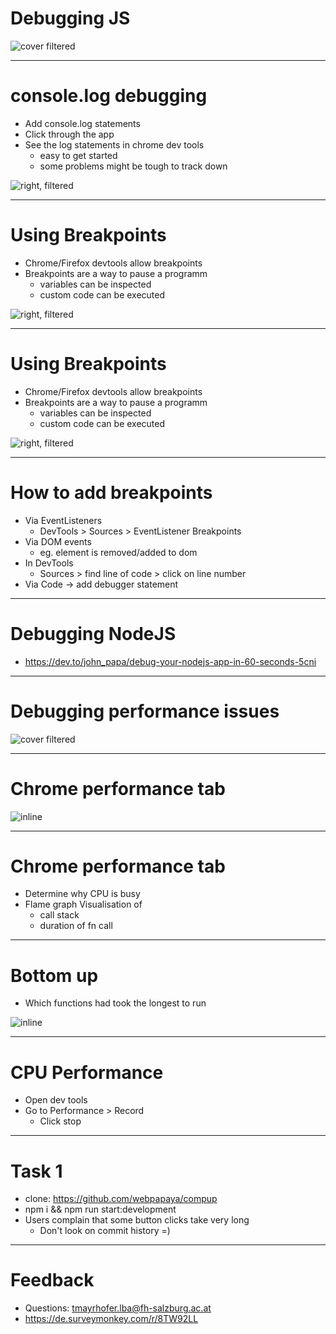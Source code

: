 # Debugging JS

![cover filtered](assets/background_3.jpg)

----

# console.log debugging

- Add console.log statements
- Click through the app
- See the log statements in chrome dev tools
  - easy to get started
  - some problems might be tough to track down

![right, filtered](assets/background_1.jpg)

----

# Using Breakpoints

- Chrome/Firefox devtools allow breakpoints
- Breakpoints are a way to pause a programm
  - variables can be inspected
  - custom code can be executed

![right, filtered](assets/background_2.jpg)

----

# Using Breakpoints

- Chrome/Firefox devtools allow breakpoints
- Breakpoints are a way to pause a programm
  - variables can be inspected
  - custom code can be executed

![right, filtered](assets/background_3.jpg)

----

# How to add breakpoints

- Via EventListeners
  - DevTools > Sources > EventListener Breakpoints
- Via DOM events
  - eg. element is removed/added to dom
- In DevTools
  - Sources > find line of code > click on line number
- Via Code -> add debugger statement

----

# Debugging NodeJS

- <https://dev.to/john_papa/debug-your-nodejs-app-in-60-seconds-5cni>

---

# Debugging performance issues

![cover filtered](assets/background_4.jpg)

----

# Chrome performance tab

![inline](assets/flamegraph.png)

----

# Chrome performance tab

- Determine why CPU is busy
- Flame graph Visualisation of
  - call stack
  - duration of fn call

----

# Bottom up

- Which functions had took the longest to run

![inline](assets/bottom_up.png)

----

# CPU Performance

- Open dev tools
- Go to Performance > Record
  - Click stop

----

# Task 1

- clone: <https://github.com/webpapaya/compup>
- npm i && npm run start:development
- Users complain that some button clicks take very long
  - Don't look on commit history =)

---
# Feedback

- Questions: tmayrhofer.lba@fh-salzburg.ac.at
- <https://de.surveymonkey.com/r/8TW92LL>
